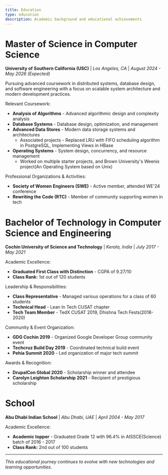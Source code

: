 ```yaml
---
title: Education
type: education
description: Academic background and educational achievements
---
```


# Master of Science in Computer Science
**University of Southern California (USC)** | *Los Angeles, CA* | *August 2024 - May 2026 (Expected)*

Pursuing advanced coursework in distributed systems, database design, and software engineering with a focus on scalable system architecture and modern development practices.

Relevant Coursework:
- **Analysis of Algorithms** - Advanced algorithmic design and complexity analysis
- **Database Systems** - Database design, optimization, and management
- **Advanced Data Stores** - Modern data storage systems and architectures
    - Associated projects - Replaced LRU with FIFO scheduling algorithm in PostgreSQL, Implementing Views in HBase
- **Operating Systems** - System design, concurrency, and resource management
    - Worked on multiple starter projects, and Brown University's Weenix project(An Operating System based on Unix)

Professional Organizations & Activities:
- **Society of Women Engineers (SWE)** - Active member, attended WE'24 conference
- **Rewriting the Code (RTC)** - Member of community supporting women in tech

# Bachelor of Technology in Computer Science and Engineering
**Cochin University of Science and Technology** | *Kerala, India* | *July 2017 - May 2021*

Academic Excellence:
- **Graduated First Class with Distinction** - CGPA of 9.27/10
- **Class Rank:** 1st out of 120 students

Leadership & Responsibilities:
- **Class Representative** - Managed various operations for a class of 60 students
- **Technical Head** - Lean In Tech CUSAT chapter
- **Tech Team Member** - TedX CUSAT 2019, Dhishna Tech Fests(2018-2020)

Community & Event Organization:
- **GDG Cochin 2019** - Organized Google Developer Group community event
- **Techcruz Build Day 2019** - Coordinated technical build event
- **Pehia Summit 2020** - Led organization of major tech summit

Awards & Recognition:
- **DrupalCon Global 2020** - Scholarship winner and attendee
- **Carolyn Leighton Scholarship 2021** - Recipient of prestigious scholarship

# School
**Abu Dhabi Indian School** | *Abu Dhabi, UAE* | *April 2004 - May 2017*

Academic Excellence:
- **Academic topper** - Graduated Grade 12 with 96.4% in AISSCE(Science) batch of 2016 - 2017
- **Class Rank:** 2nd out of 100 students

---

*This educational journey continues to evolve with new technologies and learning opportunities.* 